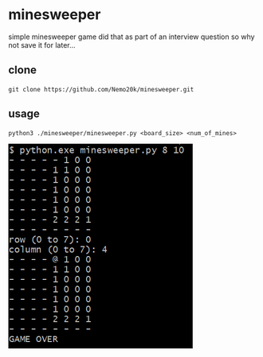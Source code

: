 # minesweeper
simple minesweeper game
did that as part of an interview question so why not save it for later...

## clone
```
git clone https://github.com/Nemo20k/minesweeper.git
```

## usage
```
python3 ./minesweeper/minesweeper.py <board_size> <num_of_mines>
```

![plot](./screen_capture.png)